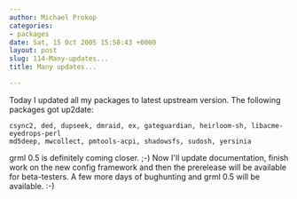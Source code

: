 ```yaml
---
author: Michael Prokop
categories:
- packages
date: Sat, 15 Oct 2005 15:58:43 +0000
layout: post
slug: 114-Many-updates...
title: Many updates...

---
```

Today I updated all my packages to latest upstream version. The following packages got up2date:

```
csync2, ded, dupseek, dmraid, ex, gateguardian, heirloom-sh, libacme-eyedrops-perl  
md5deep, mwcollect, pmtools-acpi, shadowsfs, sudosh, yersinia
```
grml 0\.5 is definitely coming closer. ;\-) Now I'll update documentation, finish work on the new config framework and then the prerelease will be available for beta\-testers. A few more days of bughunting and grml 0\.5 will be available. :\-)

